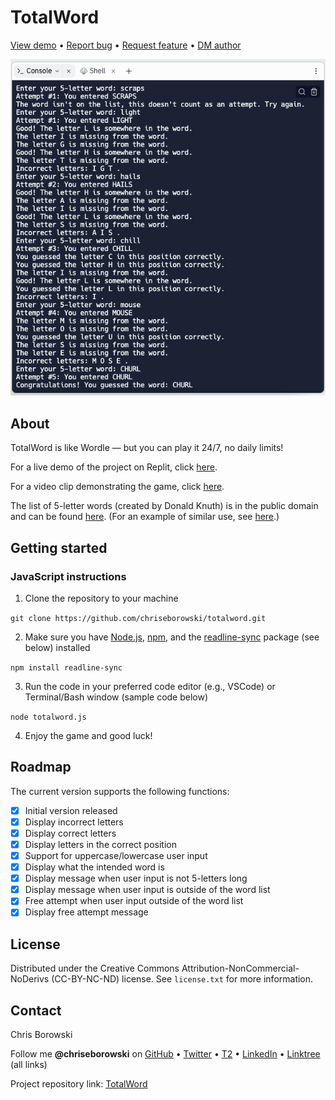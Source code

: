 # TotalWord

[View demo](https://replit.com/@chriseborowski/TotalWord) • [Report bug](https://github.com/chriseborowski/totalword/issues) • [Request feature](https://github.com/chriseborowski/totalword/issues) • [DM author](https://twitter.com/chriseborowski)

![Live demo](https://github.com/chriseborowski/totalword/blob/main/live-demo.png)

## About

TotalWord is like Wordle — but you can play it 24/7, no daily limits!

For a live demo of the project on Replit, click [here](https://replit.com/@chriseborowski/TotalWord).

For a video clip demonstrating the game, click [here](https://twitter.com/chriseborowski/status/1666513865570394131).

The list of 5-letter words (created by Donald Knuth) is in the public domain and can be found [here](http://www-cs-faculty.stanford.edu/~knuth/sgb.html). (For an example of similar use, see [here](https://github.com/charlesreid1/five-letter-words/tree/master).)

## Getting started

### JavaScript instructions

1. Clone the repository to your machine

`git clone https://github.com/chriseborowski/totalword.git`

2. Make sure you have [Node.js](https://nodejs.org/en), [npm](https://www.npmjs.com/), and the [readline-sync](https://github.com/anseki/readline-sync) package (see below) installed

`npm install readline-sync`

3. Run the code in your preferred code editor (e.g., VSCode) or Terminal/Bash window (sample code below)

`node totalword.js`

4. Enjoy the game and good luck!

## Roadmap

The current version supports the following functions:

- [x] Initial version released
- [x] Display incorrect letters
- [x] Display correct letters
- [x] Display letters in the correct position
- [x] Support for uppercase/lowercase user input
- [x] Display what the intended word is
- [x] Display message when user input is not 5-letters long
- [x] Display message when user input is outside of the word list
- [x] Free attempt when user input outside of the word list
- [x] Display free attempt message

## License

Distributed under the Creative Commons Attribution-NonCommercial-NoDerivs (CC-BY-NC-ND) license. See `license.txt` for more information.

## Contact

Chris Borowski

Follow me **@chriseborowski** on [GitHub](https://github.com/chriseborowski) • [Twitter](https://twitter.com/chriseborowski) • [T2](https://t2.social/chriseborowski) • [LinkedIn](https://www.linkedin.com/in/chriseborowski) • [Linktree](https://linktr.ee/chriseborowski) (all links)

Project repository link: [TotalWord](https://github.com/chriseborowski/totalword)
